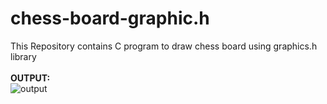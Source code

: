 # chess-board-graphic.h
This Repository contains C program to draw chess board using graphics.h library<br/><br/>
__OUTPUT:__ <br/>
![output](https://ajay-balava.github.io/chessboard/output_chess.png)
